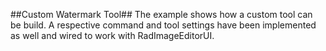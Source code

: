 ##Custom Watermark Tool##
The example shows how a custom tool can be build. A respective command and tool settings have been implemented as well and wired to work with RadImageEditorUI.